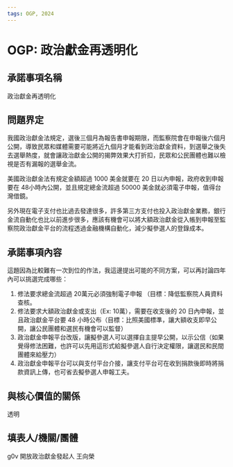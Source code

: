 ```yaml
---
tags: OGP, 2024
---
```


# OGP: 政治獻金再透明化
## 承諾事項名稱
政治獻金再透明化

## 問題界定
我國政治獻金法規定，選後三個月為報告書申報期限，而監察院會在申報後六個月公開，導致民眾和媒體需要可能將近九個月才能看到政治獻金資料，到選舉之後失去選舉熱度，就會讓政治獻金公開的揭弊效果大打折扣，民眾和公民團體也難以檢視是否有漏報的選舉金流。

美國政治獻金法有規定金額超過 1000 美金就要在 20 日以內申報，政府收到申報要在 48小時內公開，並且規定總金流超過 50000 美金就必須電子申報，值得台灣借鏡。

另外現在電子支付也比過去發達很多，許多第三方支付也投入政治獻金業務，銀行金流自動化也比以前進步很多，應該有機會可以將大額政治獻金從入帳到申報至監察院政治獻金平台的流程透過金融機構自動化，減少擬參選人的登錄成本。

## 承諾事項內容
這題因為比較難有一次到位的作法，我這邊提出可能的不同方案，可以再討論四年內可以挑選完成哪些：
1. 修法要求總金流超過 20萬元必須強制電子申報 （目標：降低監察院人員資料查核。
2. 修法要求大額政治獻金或支出（Ex: 10萬），需要在收支後的 20 日內申報，並且政治獻金平台要 48 小時公布（目標：比照美國標準，讓大額收支即早公開，讓公民團體和選民有機會可以監督）
3. 政治獻金申報平台改版，讓擬參選人可以選擇自主提早公開，以示公信（如果覺得修法困難，也許可以先用這形式給擬參選人自行決定權限，讓選民和民間團體來給壓力）
4. 政治獻金申報平台可以與支付平台介接，讓支付平台可在收到捐款後即時將捐款資訊上傳，也可省去擬參選人申報工夫。
## 與核心價值的關係
透明
## 填表人/機關/團體
g0v 開放政治獻金發起人 王向榮